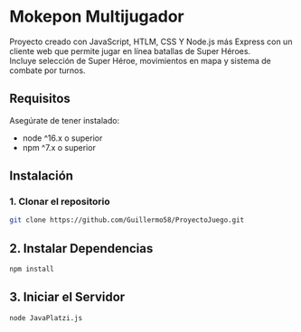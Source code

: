 # Mokepon Multijugador

Proyecto creado con JavaScript, HTLM, CSS Y Node.js más Express con un cliente web que permite jugar en línea batallas de Super Héroes.  
Incluye selección de Super Héroe, movimientos en mapa y sistema de combate por turnos.

## Requisitos

Asegúrate de tener instalado:

- node ^16.x o superior  
- npm ^7.x o superior

## Instalación

### 1. Clonar el repositorio

```bash
git clone https://github.com/Guillermo58/ProyectoJuego.git
```

## 2. Instalar Dependencias 
```bash
npm install
```

## 3. Iniciar el Servidor
```bash
node JavaPlatzi.js
```





